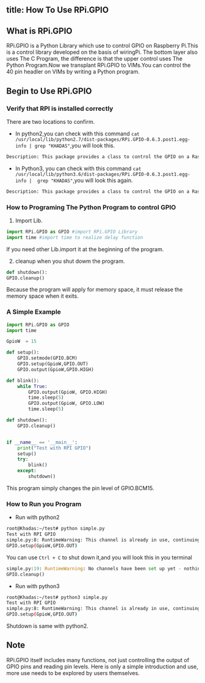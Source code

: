 title: How To Use RPi.GPIO
---

## What is RPi.GPIO
RPi.GPIO is a Python Library which use to control GPIO on Raspberry Pi.This is a control library developed on the basis of wiringPi. The bottom layer also uses The C Program, the difference is that the upper control uses The Python Program.Now we transplant RPi.GPIO to VIMs.You can control the 40 pin headler on VIMs by writing a Python program. 

## Begin to Use RPi.GPIO
### Verify that RPI is installed correctly

There are two locations to confirm.

* In python2,you can check with this command `cat /usr/local/lib/python2.7/dist-packages/RPi.GPIO-0.6.3.post1.egg-info | grep "KHADAS"`,you will look this.

```bash
Description: This package provides a class to control the GPIO on a Raspberry Pi or KHADAS.
```

* In Python3, you can check with this command `cat /usr/local/lib/python3.6/dist-packages/RPi.GPIO-0.6.3.post1.egg-info |  grep "KHADAS"`,you will look this again.

```bash
Description: This package provides a class to control the GPIO on a Raspberry Pi or KHADAS.
```

### How to Programing The Python Program to control GPIO

1. Import Lib.

```python
import RPi.GPIO as GPIO #import RPi.GPIO Library
import time #import time to realize delay function
```

If you need other Lib.import it at the beginning of the program.

2. cleanup when you shut dowm the program.

```python
def shutdown():
GPIO.cleanup()
```

Because the program will apply for memory space, it must release the memory space when it exits.

### A Simple Example

```python
import RPi.GPIO as GPIO
import time

GpioW  = 15

def setup():
	GPIO.setmode(GPIO.BCM)
	GPIO.setup(GpioW,GPIO.OUT)
	GPIO.output(GpioW,GPIO.HIGH)

def blink():
	while True:
		GPIO.output(GpioW, GPIO.HIGH)
		time.sleep(5)
		GPIO.output(GpioW, GPIO.LOW)
		time.sleep(5)

def shutdown():
	GPIO.cleanup()


if __name__ == '__main__':
	print("Test with RPI GPIO")
	setup()
	try:
		blink()
	except:
		shutdown()
```

This program simply changes the pin level of GPIO.BCM15.

### How to Run you Program

* Run with python2

```bash
root@Khadas:~/test# python simple.py 
Test with RPI GPIO
simple.py:8: RuntimeWarning: This channel is already in use, continuing anyway.  Use GPIO.setwarnings(False) to disable warnings.
GPIO.setup(GpioW,GPIO.OUT)
```

You can use `Ctrl + C` to shut down it,and you will look this in you terminal

```python
simple.py:19: RuntimeWarning: No channels have been set up yet - nothing to clean up!  Try cleaning up at the end of your program instead!
GPIO.cleanup()
```

* Run with python3

```bash
root@Khadas:~/test# python3 simple.py 
Test with RPI GPIO
simple.py:8: RuntimeWarning: This channel is already in use, continuing anyway.  Use GPIO.setwarnings(False) to disable warnings.
GPIO.setup(GpioW,GPIO.OUT)
```

Shutdown is same with python2.

## Note
RPi.GPIO itself includes many functions, not just controlling the output of GPIO pins and reading pin levels. Here is only a simple introduction and use, more use needs to be explored by users themselves.
